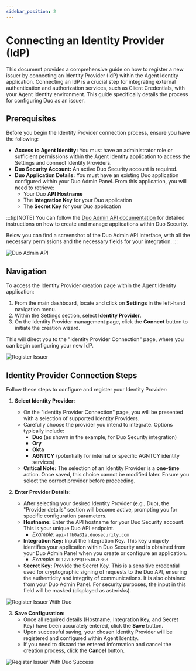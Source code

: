 ```yaml
---
sidebar_position: 2
---
```


# Connecting an Identity Provider (IdP)

This document provides a comprehensive guide on how to register a new issuer by connecting an Identity Provider (IdP) within the Agent Identity application. Connecting an IdP is a crucial step for integrating external authentication and authorization services, such as Client Credentials, with your Agent Identity environment. This guide specifically details the process for configuring Duo as an issuer.

## Prerequisites

Before you begin the Identity Provider connection process, ensure you have the following:

- **Access to Agent Identity:** You must have an administrator role or sufficient permissions within the Agent Identity application to access the Settings and connect Identity Providers.
- **Duo Security Account:** An active Duo Security account is required.
- **Duo Application Details:** You must have an existing Duo application configured within your Duo Admin Panel. From this application, you will need to retrieve:
  - Your Duo **API Hostname**
  - The **Integration Key** for your Duo application
  - The **Secret Key** for your Duo application

:::tip[NOTE]
You can follow the [Duo Admin API documentation](https://duo.com/docs/adminapi) for detailed instructions on how to create and manage applications within Duo Security.

Below you can find a screenshot of the Duo Admin API interface, with all the necessary permissions and the necessary fields for your integration.
:::

![Duo Admin API](/img/duo-admin-view.png)

## Navigation

To access the Identity Provider creation page within the Agent Identity application:

1.  From the main dashboard, locate and click on **Settings** in the left-hand navigation menu.
2.  Within the Settings section, select **Identity Provider**.
3.  On the Identity Provider management page, click the **Connect** button to initiate the creation wizard.

This will direct you to the "Identity Provider Connection" page, where you can begin configuring your new IdP.

![Register Issuer](/img/register-issuer.png)

## Identity Provider Connection Steps

Follow these steps to configure and register your Identity Provider:

1.  **Select Identity Provider:**

    - On the "Identity Provider Connection" page, you will be presented with a selection of supported Identity Providers.
    - Carefully choose the provider you intend to integrate. Options typically include:
      - **Duo** (as shown in the example, for Duo Security integration)
      - **Ory**
      - **Okta**
      - **AGNTCY** (potentially for internal or specific AGNTCY identity services)
    - **Critical Note:** The selection of an Identity Provider is a **one-time** action. Once saved, this choice cannot be modified later. Ensure you select the correct provider before proceeding.

2.  **Enter Provider Details:**

    - After selecting your desired Identity Provider (e.g., Duo), the "Provider details" section will become active, prompting you for specific configuration parameters.
    - **Hostname:** Enter the API hostname for your Duo Security account. This is your unique Duo API endpoint.
      - _Example:_ `api-ffb0a31a.duosecurity.com`
    - **Integration Key:** Input the Integration Key. This key uniquely identifies your application within Duo Security and is obtained from your Duo Admin Panel when you create or configure an application.
      - _Example:_ `DI12VLEZPQIF5JH7F8G8`
    - **Secret Key:** Provide the Secret Key. This is a sensitive credential used for cryptographic signing of requests to the Duo API, ensuring the authenticity and integrity of communications. It is also obtained from your Duo Admin Panel. For security purposes, the input in this field will be masked (displayed as asterisks).

![Register Issuer With Duo](/img/register-issuer-duo.png)

3.  **Save Configuration:**
    - Once all required details (Hostname, Integration Key, and Secret Key) have been accurately entered, click the **Save** button.
    - Upon successful saving, your chosen Identity Provider will be registered and configured within Agent Identity.
    - If you need to discard the entered information and cancel the creation process, click the **Cancel** button.

![Register Issuer With Duo Success](/img/register-issuer-duo-done.png)

